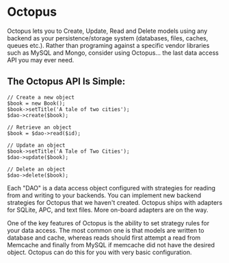 Octopus
=======
Octopus lets you to Create, Update, Read and Delete models using any backend as your persistence/storage system (databases, files, caches, queues etc.). Rather than programing against a specific vendor libraries such as MySQL and Mongo, consider using Octopus... the last data access API you may ever need.

The Octopus API Is Simple:
-------------
```
// Create a new object
$book = new Book();
$book->setTitle('A tale of two cities');
$dao->create($book);

// Retrieve an object
$book = $dao->read($id);

// Update an object
$book->setTitle('A Tale of Two Cities');
$dao->update($book);

// Delete an object
$dao->delete($book);
```

Each "DAO" is a data access object configured with strategies for reading from and writing to your backends. You can implement new backend strategies for Octopus that we haven't created. Octopus ships with adapters for SQLite, APC, and text files. More on-board adapters are on the way.

One of the key features of Octopus is the ability to set strategy rules for your data access. The most common one is that models are written to database and cache, whereas reads should first attempt a read from Memcache and finally from MySQL if memcache did not have the desired object. Octopus can do this for you with very basic configuration.
